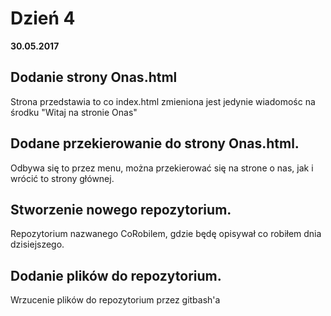 Dzień 4
===

**30.05.2017**

Dodanie strony Onas.html
---

Strona przedstawia to co index.html zmieniona jest jedynie wiadomośc na środku "Witaj na stronie Onas" 

Dodane przekierowanie do strony Onas.html.
---

Odbywa się to przez menu, można przekierować się na strone o nas, jak i wrócić to strony głównej.

Stworzenie nowego repozytorium.
---

Repozytorium nazwanego CoRobilem, gdzie będę opisywał co robiłem dnia dzisiejszego.

Dodanie plików do repozytorium.
---

Wrzucenie plików do repozytorium przez gitbash'a
